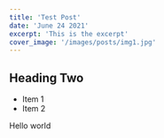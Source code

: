 ```yaml
---
title: 'Test Post'
date: 'June 24 2021'
excerpt: 'This is the excerpt'
cover_image: '/images/posts/img1.jpg'
---
```


## Heading Two

* Item 1
* Item 2

Hello world
